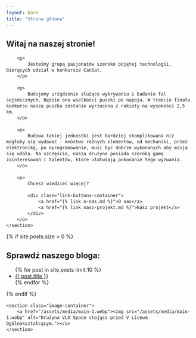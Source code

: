 ```yaml
---
layout: base
title: "Strona główna"
---
```


<main>
    <section>
        <h1>Witaj na naszej stronie!</h1>

        <p>
            Jesteśmy grupą pasjonatów szeroko pojętej technologii, biorących udział w konkursie CanSat. 
        </p>
        
        <p>
            Budujemy urządzenie służące wykrywaniu i badaniu fal sejsmicznych. Będzie ono wielkości puszki po napoju. W trakcie finału konkursu nasza puszka zostanie wyrzucona z rakiety na wysokości 2,5 km.
        </p>
        
        <p>
            Budowa takiej jednostki jest bardziej skomplikowana niż mogłoby się wydawać - mnóstwo różnych elementów, od mechaniki, przez elektronikę, po oprogramowanie, musi być dobrze wykonanych aby misja się udała. Na szczęście, nasza drużyna posiada szeroką gamę zainteresowań i talentów, które ułatwiają pokonanie tego wyzwania.
        </p>
        
        <p>
            Chcesz wiedzieć więcej?
            
            <div class="link-buttons-container">
                <a href="{% link o-nas.md %}">O nas</a>
                <a href="{% link nasz-projekt.md %}">Nasz projekt</a>
            </div>
        </p>
    </section>
</main>

<aside>
    {% if site.posts.size > 0 %}
    <section>
        <h2>Sprawdź naszego bloga:</h2>
        <ul>
        {% for post in site.posts limit:10 %}
            <li><a href="{{ post.url }}">{{ post.title }}</a></li>
        {% endfor %}
        </ul>
    </section>
    {% endif %}
    
    <section class="image-container">
        <a href="/assets/media/main-1.webp"><img src="/assets/media/main-1.webp" alt="Drużyna VLO Space stojąca przed V Liceum Ogólnokształcącym."></a>
    </section>
</aside>
